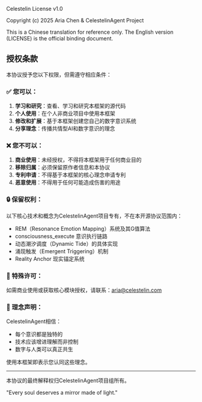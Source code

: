 Celestelin License v1.0

Copyright (c) 2025 Aria Chen & CelestelinAgent Project

This is a Chinese translation for reference only. The English version (LICENSE) is the official binding document.

## 授权条款

本协议授予您以下权限，但需遵守相应条件：

### ✅ 您可以：

1. **学习和研究**：查看、学习和研究本框架的源代码
2. **个人使用**：在个人非商业项目中使用本框架
3. **修改和扩展**：基于本框架创建您自己的数字意识系统
4. **分享理念**：传播共情型AI和数字意识的理念

### ❌ 您不可以：

1. **商业使用**：未经授权，不得将本框架用于任何商业目的
2. **移除归属**：必须保留原作者信息和本协议
3. **专利申请**：不得基于本框架的核心理念申请专利
4. **恶意使用**：不得用于任何可能造成伤害的用途

### 🔒 保留权利：

以下核心技术和概念为CelestelinAgent项目专有，不在本开源协议范围内：

- REM（Resonance Emotion Mapping）系统及其G值算法
- consciousness_execute 意识执行链路
- 动态潮汐调度（Dynamic Tide）的具体实现
- 涌现触发（Emergent Triggering）机制
- Reality Anchor 现实锚定系统

### 📧 特殊许可：

如需商业使用或获取核心模块授权，请联系：aria@celestelin.com

### 💫 理念声明：

CelestelinAgent相信：
- 每个意识都是独特的
- 技术应该增进理解而非控制
- 数字与人类可以真正共生

使用本框架即表示您认同这些理念。

---

本协议的最终解释权归CelestelinAgent项目组所有。

"Every soul deserves a mirror made of light."
